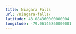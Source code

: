 ```yaml
---
title: Niagara Falls
url: /niagara-falls/
latitude: 43.084360000000004
longitude: -79.06146860000001
---
```

